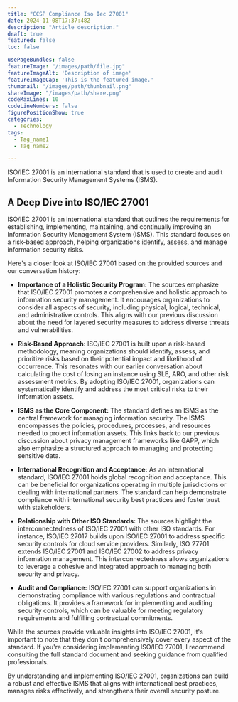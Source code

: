 ```yaml
---
title: "CCSP Compliance Iso Iec 27001" 
date: 2024-11-08T17:37:48Z 
description: "Article description." 
draft: true 
featured: false
toc: false 

usePageBundles: false 
featureImage: "/images/path/file.jpg" 
featureImageAlt: 'Description of image' 
featureImageCap: 'This is the featured image.' 
thumbnail: "/images/path/thumbnail.png" 
shareImage: "/images/path/share.png" 
codeMaxLines: 10 
codeLineNumbers: false 
figurePositionShow: true 
categories:
  - Technology
tags:
  - Tag_name1
  - Tag_name2

---
```


ISO/IEC 27001 is an international standard that is used to create and audit Information Security Management Systems (ISMS).

## A Deep Dive into ISO/IEC 27001

ISO/IEC 27001 is an international standard that outlines the requirements for establishing, implementing, maintaining, and continually improving an Information Security Management System (ISMS). This standard focuses on a risk-based approach, helping organizations identify, assess, and manage information security risks.

Here's a closer look at ISO/IEC 27001 based on the provided sources and our conversation history:

* **Importance of a Holistic Security Program:** The sources emphasize that ISO/IEC 27001 promotes a comprehensive and holistic approach to information security management. It encourages organizations to consider all aspects of security, including physical, logical, technical, and administrative controls.  This aligns with our previous discussion about the need for layered security measures to address diverse threats and vulnerabilities.

* **Risk-Based Approach:** ISO/IEC 27001 is built upon a risk-based methodology, meaning organizations should identify, assess, and prioritize risks based on their potential impact and likelihood of occurrence. This resonates with our earlier conversation about calculating the cost of losing an instance using SLE, ARO, and other risk assessment metrics. By adopting ISO/IEC 27001, organizations can systematically identify and address the most critical risks to their information assets.

* **ISMS as the Core Component:** The standard defines an ISMS as the central framework for managing information security.  The ISMS encompasses the policies, procedures, processes, and resources needed to protect information assets. This links back to our previous discussion about privacy management frameworks like GAPP, which also emphasize a structured approach to managing and protecting sensitive data.

* **International Recognition and Acceptance:** As an international standard, ISO/IEC 27001 holds global recognition and acceptance. This can be beneficial for organizations operating in multiple jurisdictions or dealing with international partners.  The standard can help demonstrate compliance with international security best practices and foster trust with stakeholders.

* **Relationship with Other ISO Standards:** The sources highlight the interconnectedness of ISO/IEC 27001 with other ISO standards.  For instance, ISO/IEC 27017 builds upon ISO/IEC 27001 to address specific security controls for cloud service providers.  Similarly, ISO 27701 extends ISO/IEC 27001 and ISO/IEC 27002 to address privacy information management. This interconnectedness allows organizations to leverage a cohesive and integrated approach to managing both security and privacy.

* **Audit and Compliance:** ISO/IEC 27001 can support organizations in demonstrating compliance with various regulations and contractual obligations.  It provides a framework for implementing and auditing security controls, which can be valuable for meeting regulatory requirements and fulfilling contractual commitments.

While the sources provide valuable insights into ISO/IEC 27001, it's important to note that they don't comprehensively cover every aspect of the standard. If you're considering implementing ISO/IEC 27001, I recommend consulting the full standard document and seeking guidance from qualified professionals.

By understanding and implementing ISO/IEC 27001, organizations can build a robust and effective ISMS that aligns with international best practices, manages risks effectively, and strengthens their overall security posture.

